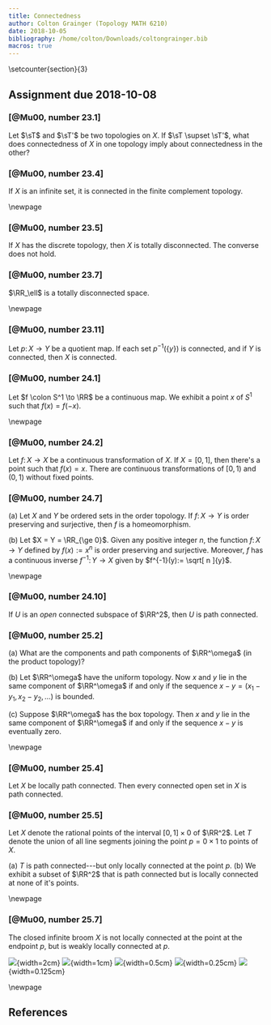 ```yaml
---
title: Connectedness
author: Colton Grainger (Topology MATH 6210)
date: 2018-10-05
bibliography: /home/colton/Downloads/coltongrainger.bib
macros: true
---
```


\setcounter{section}{3}

## Assignment due 2018-10-08

### [@Mu00, number 23.1]

Let $\sT$ and $\sT'$ be two topologies on $X$. If $\sT \supset \sT'$, what does connectedness of $X$ in one topology imply about connectedness in the other?

### [@Mu00, number 23.4]

If $X$ is an infinite set, it is connected in the finite complement topology.

\newpage

### [@Mu00, number 23.5]

If $X$ has the discrete topology, then $X$ is totally disconnected. The converse does not hold.

### [@Mu00, number 23.7]

$\RR_\ell$ is a totally disconnected space.

\newpage

### [@Mu00, number 23.11]

Let $p \colon X \to Y$ be a quotient map. If each set $p^{-1}(\{y\})$ is connected, and if $Y$ is connected, then $X$ is connected.

### [@Mu00, number 24.1]

Let $f \colon S^1 \to \RR$ be a continuous map. We exhibit a point $x$ of $S^1$ such that $f(x) = f(-x)$.

\newpage

### [@Mu00, number 24.2]

Let $f \colon X \to X$ be a continuous transformation of $X$. If $X = [0,1]$, then there's a point such that $f(x) = x$. There are continuous transformations of $[0,1)$ and $(0,1)$ without fixed points.

### [@Mu00, number 24.7]

(a) Let $X$ and $Y$ be ordered sets in the order topology. If $f \colon X \to Y$ is order preserving and surjective, then $f$ is a homeomorphism.

(b) Let $X = Y = \RR_{\ge 0}$. Given any positive integer $n$, the function $f\colon X \to Y$ defined by $f(x) := x^n$ is order preserving and surjective. Moreover, $f$ has a continuous inverse $f^{-1} \colon Y \to X$ given by $f^{-1}(y):= \sqrt[ n ]{y}$.

\newpage

### [@Mu00, number 24.10]

If $U$ is an *open* connected subspace of $\RR^2$, then $U$ is path connected.

### [@Mu00, number 25.2]

(a) What are the components and path components of $\RR^\omega$ (in the product topology)?

(b) Let $\RR^\omega$ have the uniform topology. Now $x$ and $y$ lie in the same component of $\RR^\omega$ if and only if the sequence $x- y = (x_1 - y_1, x_2 - y_2, \ldots )$ is bounded.

(c) Suppose $\RR^\omega$ has the box topology. Then $x$ and $y$ lie in the same component of $\RR^\omega$ if and only if the sequence $x - y$ is eventually zero.

\newpage

### [@Mu00, number 25.4] 

Let $X$ be locally path connected. Then every connected open set in $X$ is path connected.

### [@Mu00, number 25.5]

Let $X$ denote the rational points of the interval $[0,1]\times 0$ of $\RR^2$. Let $T$ denote the union of all line segments joining the point $p = 0 \times 1$ to points of $X$.

(a) $T$ is path connected---but only locally connected at the point $p$.
(b) We exhibit a subset of $\RR^2$ that is path connected but is locally connected at none of it's points.

\newpage 

### [@Mu00, number 25.7] 

The closed infinite broom $X$ is not locally connected at the point at the endpoint $p$, but is weakly locally connected at $p$.

![](https://topospaces.subwiki.org/w/images/thumb/c/c9/Closedinfinitebroom.png/350px-Closedinfinitebroom.png){width=2cm} ![](https://topospaces.subwiki.org/w/images/thumb/c/c9/Closedinfinitebroom.png/350px-Closedinfinitebroom.png){width=1cm} ![](https://topospaces.subwiki.org/w/images/thumb/c/c9/Closedinfinitebroom.png/350px-Closedinfinitebroom.png){width=0.5cm} ![](https://topospaces.subwiki.org/w/images/thumb/c/c9/Closedinfinitebroom.png/350px-Closedinfinitebroom.png){width=0.25cm} ![](https://topospaces.subwiki.org/w/images/thumb/c/c9/Closedinfinitebroom.png/350px-Closedinfinitebroom.png){width=0.125cm}

\newpage

## References
